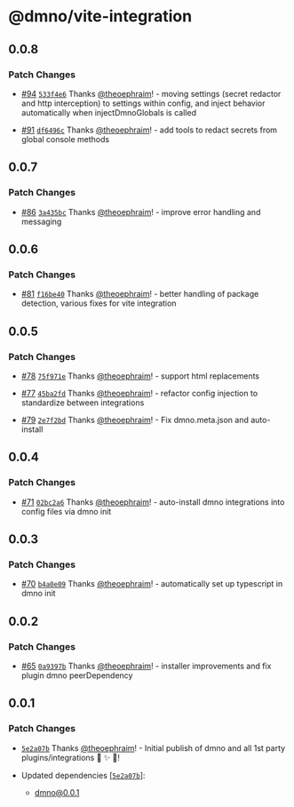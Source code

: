 # @dmno/vite-integration

## 0.0.8

### Patch Changes

- [#94](https://github.com/dmno-dev/dmno/pull/94) [`533f4e6`](https://github.com/dmno-dev/dmno/commit/533f4e6dae7802f4e1f501d65aa1e1b5dcd9e3eb) Thanks [@theoephraim](https://github.com/theoephraim)! - moving settings (secret redactor and http interception) to
  settings within config, and inject behavior automatically when
  injectDmnoGlobals is called

- [#91](https://github.com/dmno-dev/dmno/pull/91) [`df6496c`](https://github.com/dmno-dev/dmno/commit/df6496c8bd77d4756ab5a6968f3b11203f43c50c) Thanks [@theoephraim](https://github.com/theoephraim)! - add tools to redact secrets from global console methods

## 0.0.7

### Patch Changes

- [#86](https://github.com/dmno-dev/dmno/pull/86) [`3a435bc`](https://github.com/dmno-dev/dmno/commit/3a435bcc95ec55ff755d6f2023b6aec2af171eab) Thanks [@theoephraim](https://github.com/theoephraim)! - improve error handling and messaging

## 0.0.6

### Patch Changes

- [#81](https://github.com/dmno-dev/dmno/pull/81) [`f16be40`](https://github.com/dmno-dev/dmno/commit/f16be4052ce4d9f6202c3d0e96f6fc1e265e6002) Thanks [@theoephraim](https://github.com/theoephraim)! - better handling of package detection, various fixes for vite integration

## 0.0.5

### Patch Changes

- [#78](https://github.com/dmno-dev/dmno/pull/78) [`75f971e`](https://github.com/dmno-dev/dmno/commit/75f971e296e7f3b9cc1efb4ad187b76b92e146ac) Thanks [@theoephraim](https://github.com/theoephraim)! - support html replacements

- [#77](https://github.com/dmno-dev/dmno/pull/77) [`45ba2fd`](https://github.com/dmno-dev/dmno/commit/45ba2fd2a5407594cd540940b8f313f53de113aa) Thanks [@theoephraim](https://github.com/theoephraim)! - refactor config injection to standardize between integrations

- [#79](https://github.com/dmno-dev/dmno/pull/79) [`2e7f2bd`](https://github.com/dmno-dev/dmno/commit/2e7f2bd02d2c7f8a49121d7d0d9c65e7f8063079) Thanks [@theoephraim](https://github.com/theoephraim)! - Fix dmno.meta.json and auto-install

## 0.0.4

### Patch Changes

- [#71](https://github.com/dmno-dev/dmno/pull/71) [`02bc2a6`](https://github.com/dmno-dev/dmno/commit/02bc2a63c8f5e814170c08caa40e886081c40445) Thanks [@theoephraim](https://github.com/theoephraim)! - auto-install dmno integrations into config files via dmno init

## 0.0.3

### Patch Changes

- [#70](https://github.com/dmno-dev/dmno/pull/70) [`b4a0e09`](https://github.com/dmno-dev/dmno/commit/b4a0e0992ff8d0fb832e76b5aa70c2630b86fe3a) Thanks [@theoephraim](https://github.com/theoephraim)! - automatically set up typescript in dmno init

## 0.0.2

### Patch Changes

- [#65](https://github.com/dmno-dev/dmno/pull/65) [`0a9397b`](https://github.com/dmno-dev/dmno/commit/0a9397b3f65308a899fde1cf4b42c3514ab73fb2) Thanks [@theoephraim](https://github.com/theoephraim)! - installer improvements and fix plugin dmno peerDependency

## 0.0.1

### Patch Changes

- [`5e2a07b`](https://github.com/dmno-dev/dmno/commit/5e2a07b3fc9571f7eab593a2162a6fda5e987402) Thanks [@theoephraim](https://github.com/theoephraim)! - Initial publish of dmno and all 1st party plugins/integrations 🎉 ✨ 🚀!

- Updated dependencies [[`5e2a07b`](https://github.com/dmno-dev/dmno/commit/5e2a07b3fc9571f7eab593a2162a6fda5e987402)]:
  - dmno@0.0.1
